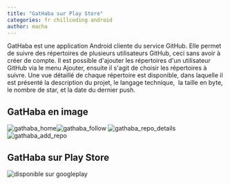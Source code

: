 ```yaml
---
title: "GatHaba sur Play Store"
categories: fr chillcoding android
author: macha
---
```


GatHaba est une application Android cliente du service GitHub. Elle permet de suivre des répertoires de plusieurs utilisateurs GitHub, ceci sans avoir à créer de compte. Il est possible d'ajouter les répertoires d'un utilisateur GitHub via le menu Ajouter, ensuite il s'agit de choisir les répertoires à suivre. Une vue détaillé de chaque répertoire est disponible, dans laquelle il est présenté la description du projet, le langage technique,  la taille en byte, le nombre de star, et la date du dernier push.

<!--more-->

## GatHaba en image

![gathaba_home](wp-content/uploads/2015/12/gathaba_home-171x300.png)![gathaba_follow](http://www.machada.fr/wp-content/uploads/2015/12/gathaba_follow-168x300.png) ![gathaba_repo_details](http://www.machada.fr/wp-content/uploads/2015/12/gathaba_repo_details-163x300.png)![gathaba_add_repo](http://www.machada.fr/wp-content/uploads/2015/12/gathaba_add_repo-169x300.png)

## GatHaba sur Play Store

![disponible sur googleplay](wp-content/uploads/2015/01/disponible_en_google_play.png)
